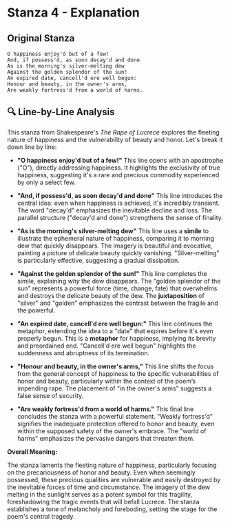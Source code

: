 # Stanza 4 - Explanation

## Original Stanza
```
O happiness enjoy'd but of a few!
And, if possess'd, as soon decay'd and done
As is the morning's silver-melting dew
Against the golden splendor of the sun!
An expired date, cancell'd ere well begun:
Honour and beauty, in the owner's arms,
Are weakly fortress'd from a world of harms.
```

## 🔍 Line-by-Line Analysis
This stanza from Shakespeare's *The Rape of Lucrece* explores the fleeting nature of happiness and the vulnerability of beauty and honor. Let's break it down line by line:

* **"O happiness enjoy'd but of a few!"** This line opens with an apostrophe ("O"), directly addressing happiness.  It highlights the exclusivity of true happiness, suggesting it's a rare and precious commodity experienced by only a select few.

* **"And, if possess'd, as soon decay'd and done"** This line introduces the central idea: even when happiness is achieved, it's incredibly transient. The word "decay'd" emphasizes the inevitable decline and loss.  The parallel structure ("decay'd and done") strengthens the sense of finality.

* **"As is the morning's silver-melting dew"**  This line uses a **simile** to illustrate the ephemeral nature of happiness, comparing it to morning dew that quickly disappears.  The imagery is beautiful and evocative, painting a picture of delicate beauty quickly vanishing. "Silver-melting" is particularly effective, suggesting a gradual dissipation.

* **"Against the golden splendor of the sun!"** This line completes the simile, explaining *why* the dew disappears.  The "golden splendor of the sun" represents a powerful force (time, change, fate) that overwhelms and destroys the delicate beauty of the dew.  The **juxtaposition** of "silver" and "golden" emphasizes the contrast between the fragile and the powerful.

* **"An expired date, cancell'd ere well begun:"** This line continues the metaphor, extending the idea to a "date" that expires before it's even properly begun. This is a **metaphor** for happiness, implying its brevity and preordained end.  "Cancell'd ere well begun" highlights the suddenness and abruptness of its termination.

* **"Honour and beauty, in the owner's arms,"**  This line shifts the focus from the general concept of happiness to the specific vulnerabilities of honor and beauty, particularly within the context of the poem’s impending rape.  The placement of "in the owner's arms" suggests a false sense of security.

* **"Are weakly fortress'd from a world of harms."** This final line concludes the stanza with a powerful statement.  "Weakly fortress'd" signifies the inadequate protection offered to honor and beauty, even within the supposed safety of the owner's embrace.  The "world of harms" emphasizes the pervasive dangers that threaten them.

**Overall Meaning:**

The stanza laments the fleeting nature of happiness, particularly focusing on the precariousness of honor and beauty.  Even when seemingly possessed, these precious qualities are vulnerable and easily destroyed by the inevitable forces of time and circumstance. The imagery of the dew melting in the sunlight serves as a potent symbol for this fragility, foreshadowing the tragic events that will befall Lucrece.  The stanza establishes a tone of melancholy and foreboding, setting the stage for the poem's central tragedy.
